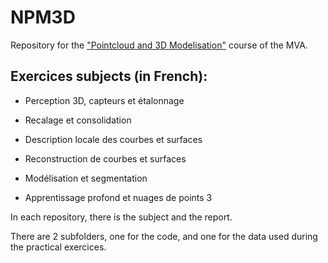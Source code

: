 # NPM3D
Repository for the ["Pointcloud and 3D Modelisation"](https://caor-mines-paristech.fr/fr/cours-npm3d/) course of the MVA.

## Exercices subjects (in French):

- Perception 3D, capteurs et étalonnage

- Recalage et consolidation

- Description locale des courbes et surfaces

- Reconstruction de courbes et surfaces

- Modélisation et segmentation

- Apprentissage profond et nuages de points 3


In each repository, there is the subject and the report.

There are 2 subfolders, one for the code, and one for the data used during the practical exercices.
